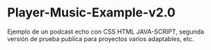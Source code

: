 # Player-Music-Example-v2.0
Ejemplo de un podcast echo con CSS HTML JAVA-SCRIPT, segunda versión de prueba publica para proyectos varios adaptables, etc.
